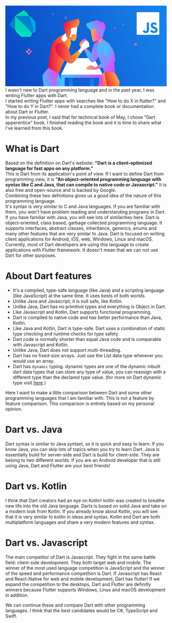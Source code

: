 !["Dart vs. Java, Kotlin and Javascript](/images/2022-05-15-Dart-and-other-programming-languages-cover.jpg)
I wasn't new to Dart programming language and in the past year, I was writing Flutter apps with Dart.  
I started writing Flutter apps with searches like "How to do X in flutter?" and "How to do Y in Dart?". I never had a complete book or documentation about Dart or Flutter.  
In my previous post, I said that for technical book of May, I chose "Dart apperentice" book. I finished reading the book and it is time to share what I've learned from this book.  

# What is Dart

Based on the definition on Dart's website: **"Dart is a client-optimized language for fast apps on any platform."**  
This is Dart from its application's point of view. If I want to define Dart from programming view, it is **"An object-oriented programming language with syntax like C and Java, that can compile to native code or Javascript."** It is also free and open-source and is backed by Google.  
Combining these two definitions gives us a good idea of the nature of this programming language.  
It's syntax is very similar to C and Java languages. If you are familiar with them, you won't have problem reading and understanding programs in Dart. If you have familiar with Java, you will see lots of similarities here. Dart is object-oriented, class based, garbage collected programming language. It supports interfaces, abstract classes, inheritance, generics, enums and many other features that are very similar to Java. Dart is focused on writing client applications for Android, iOS, web, Windows, Linux and macOS. Currently, most of Dart developers are using this language to create applications with Flutter framework. It doesn't mean that we can not use Dart for other purposes.

# About Dart features

- It's a compiled, type-safe language (like Java) and a scripting language (like JavaScript) at the same time. It uses bests of both worlds.
- Unlike Java and Javascript, it is null safe, like Kotlin.
- Unlike Java, Dart has no primitive types and everything is Object in Dart.
- Like Javascript and Kotlin, Dart supports functional programming.
- Dart is compiled to native code and has better performance than Java, Kotlin.
- Like Java and Kotlin, Dart is type-safe. Dart uses a combination of static type checking and runtime checks for type safety.
- Dart code is normally shorter than equal Java code and is comparable with Javascript and Kotlin.
- Unlike Java, Dart does not support multi-threading.
- Dart has no fixed-size arrays. Just use the List data type wherever you would use an array.
- Dart has `dynamic` typing. dynamic types are one of the dynamic inbuilt dart data types that can store any type of value, you can reassign with a different type than the declared type value. (for more on Dart dynamic type visit [here](https://www.w3schools.io/languages/dart-dynamic-type/).)

Here I want to make a little comparison between Dart and some other programming languages that I am familiar with. This is not a feature by feature comparison. This comparison is entirely based on my personal opinion.

# Dart vs. Java

Dart syntax is similar to Java syntaxt, so it is quick and easy to learn. If you know Java, you can skip lots of topics when you try to learn Dart. Java is essentially build for server-side and Dart is build for client-side. They are belong to two different worlds. If you are an Android developer that is still using Java, Dart and Flutter are your best friends!

# Dart vs. Kotlin

I think that Dart creators had an eye on Kotlin! kotlin was created to breathe new life into the old Java language. Darts is based on solid Java and take on a modern look from Kotlin. If you already know about Kotlin, you will see that it is very similar to kotlin in ideas and syntax. Kotlin and Dart are both multiplatform languages and share a very modern features and syntax. 

# Dart vs. Javascript

The main competitor of Dart is Javascript. They fight in the same battle field: client-side development. They both target web and mobile. The winner of the most used language competition is JavaScript and the winner of the speed and performance competition is Dart. If Javascript has React and React-Native for web and mobile development, Dart has flutter! If we expand the competition to the desktops, Dart and Flutter are definitly winners because Flutter supports Windows, Linux and macOS development in addition.  

We can continue these and compare Dart with other programming languages. I think that the best candidates would be C#, TypeScript and Swift.  
